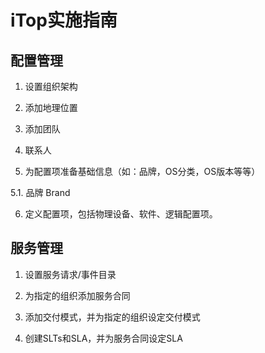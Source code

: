 # iTop实施指南

## 配置管理

1. 设置组织架构 

2. 添加地理位置

3. 添加团队

4. 联系人

5. 为配置项准备基础信息（如：品牌，OS分类，OS版本等等）

5.1. 品牌 Brand


6. 定义配置项，包括物理设备、软件、逻辑配置项。



## 服务管理

1. 设置服务请求/事件目录

2. 为指定的组织添加服务合同

3. 添加交付模式，并为指定的组织设定交付模式

4. 创建SLTs和SLA，并为服务合同设定SLA





